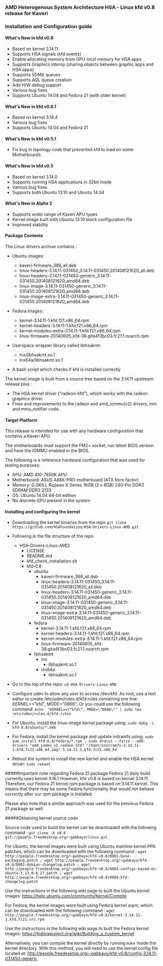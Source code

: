 ### AMD Heterogenous System Architecture HSA - Linux kfd v0.8 release for Kaveri

### Installation and Configuration guide

#### What's New in kfd v0.8

* Based on kernel 3.14.11
* Supports HSA signals (kfd events)
* Enable allocating memory from GPU local memory for HSA apps
* Supports Graphics interop (sharing objects between graphic apps and HSA apps)
* Supports SDMA queues
* Supports AQL queue creation
* Add H/W debug support
* Various bug fixes
* Supports Ubuntu 14.04 and Fedora 21 (with older kernel)

#### What's New in kfd v0.6.1

* Based on kernel 3.14.4
* Various bug fixes
* Supports Ubuntu 14.04 and Fedora 21

#### What's New in kfd v0.5.1

* Fix bug in topology code that prevented kfd to load on some Motherboards

#### What's New in kfd v0.5

* Based on kernel 3.14.0
* Supports running HSA applications in 32bit mode
* Various bug fixes
* Supports both Ubuntu 13.10 and Ubuntu 14.04

#### What's New in Alpha 2

* Supports wider range of Kaveri APU types
* Kernel image built with Ubuntu 13.10 stock configuration file
* Improved stability

#### Package Contents

The Linux drivers archive contains :

* Ubuntu images:
  * kaveri-firmware_366_all.deb
  * linux-headers-3.14.11-031450_3.14.11-031450.201408121620_all.deb
  * linux-headers-3.14.11-031450-generic_3.14.11-031450.201408121620_amd64.deb
  * linux-image-3.14.11-031450-generic_3.14.11-031450.201408121620_amd64.deb
  * linux-image-extra-3.14.11-031450-generic_3.14.11-031450.201408121620_amd64.deb

* Fedora images:
  * kernel-3.14.11-1.kfd.f21.x86_64.rpm
  * kernel-headers-3.14.11-1.kfd.f21.x86_64.rpm
  * kernel-modules-extra-3.14.11-1.kfd.f21.x86_64.rpm
  * linux-firmware-20140605_kfd-38.gita4f3bc03.fc21.1.noarch.rpm

* Userspace wrapper library called libhsakmt:
  * lnx/libhsakmt.so.1
  * lnx64a/libhsakmt.so.1

* A bash script which checks if kfd is installed correctly

The kernel image is built from a source tree based on the 3.14.11 upstream
release plus :

* The HSA kernel driver ("radeon-kfd"), which works with the radeon
  graphics driver.
* Fixes and improvements to the radeon and amd_iommu(v2) drivers, mm and
  mmu_notifier code.

#### Target Platform

This release is intended for use with any hardware configuration that
contains a Kaveri APU.

The motherboards must support the FM2+ socket, run latest BIOS version
and have the IOMMU enabled in the BIOS.

The following is a reference hardware configuration that was used for
testing purposes:

* APU:            AMD A10-7850K APU
* Motherboard:    ASUS A88X-PRO motherboard (ATX form factor)
* Memory:         G.SKILL Ripjaws X Series 16GB (2 x 8GB) 240-Pin DDR3 SDRAM DDR3 2133
* OS:             Ubuntu 14.04 64-bit edition
* No discrete GPU present in the system

#### Installing and configuring the kernel

* Downloading the kernel binaries from the repo
  `git clone https://github.com/HSAFoundation/HSA-Drivers-Linux-AMD.git`

* Following is the file structure of the repo
  
  * HSA-Drivers-Linux-AMD/
      * LICENSE
      * README.md
      * kfd_check_installation.sh
      * kfd-0.8
        * ubuntu
          * kaveri-firmware_366_all.deb
          * linux-headers-3.14.11-031450_3.14.11-031450.201408121620_all.deb
          * linux-headers-3.14.11-031450-generic_3.14.11-031450.201408121620_amd64.deb
          * linux-image-3.14.11-031450-generic_3.14.11-031450.201408121620_amd64.deb
          * linux-image-extra-3.14.11-031450-generic_3.14.11-031450.201408121620_amd64.deb
        * fedora
          * kernel-3.14.11-1.kfd.f21.x86_64.rpm
          * kernel-headers-3.14.11-1.kfd.f21.x86_64.rpm
          * kernel-modules-extra-3.14.11-1.kfd.f21.x86_64.rpm
          * linux-firmware-20140605_kfd-38.gita4f3bc03.fc21.1.noarch.rpm
        * libhsakmt
          * lnx
            * libhsakmt.so.1
          * lnx64a
            * libhsakmt.so.1

* Go to the top of the repo:
  `cd HSA-Drivers-Linux-AMD`

* Configure udev to allow any user to access /dev/kfd. As root, use a text
editor to create /etc/udev/rules.d/kfd.rules containing one line:
KERNEL=="kfd", MODE="0666", Or you could use the following command:
  `echo  "KERNEL==\"kfd\", MODE=\"0666\"" | sudo tee /etc/udev/rules.d/kfd.rules`

* For Ubuntu, install the linux-image kernel package using:
  `sudo dpkg -i kfd-0.8/ubuntu/*.deb`

* For Fedora, install the kernel package and update initramfs using:
  `sudo yum install kfd-0.8/fedora/*.rpm ; sudo dracut --force --add-drivers "amd_iommu_v2 radeon_kfd" "/boot/initramfs-3.14.11-1.kfd.fc21.x86_64.img" 3.14.11-1.kfd.fc21.x86_64`

* Reboot the system to install the new kernel and enable the HSA kernel driver:
  `sudo reboot`

#####Important note regarding Fedora 21 package
Fedora 21 daily build currently uses kernel 3.16.1
However, kfd v0.8 is based on kernel 3.14.11.
Therefore, our Fedora 21 kernel rpm package is based on 3.14.11 kernel. This
means that there may be some Fedora functionality that would not behave
correctly after our rpm package is installed.

Please also note that a similar approach was used for the previous
Fedora 21 package as well

#####Obtaining kernel source code 

Source code used to build the kernel can be downloaded with the following
command :
`git clone -b v0.8 git://people.freedesktop.org/~gabbayo/linux.git`

For Ubuntu, the kernel images were built using Ubuntu mainline kernel
PPA patches, which can be downloaded with the following command :
`wget http://people.freedesktop.org/~gabbayo/kfd-v0.8/0001-base-packaging.patch ; wget http://people.freedesktop.org/~gabbayo/kfd-v0.8/0002-debian-changelog.patch ; wget http://people.freedesktop.org/~gabbayo/kfd-v0.8/0003-configs-based-on-Ubuntu-3.13.0-8.27.patch ; wget http://people.freedesktop.org/~gabbayo/kfd-v0.8/0004-kfd-changelog.patch`

Use the instructions in the following wiki page to built the Ubuntu kernel images:
https://help.ubuntu.com/community/Kernel/Compile

For Fedora, the kernel images were built using Fedora kernel srpm,
which can be downloaded with the following command :
`wget http://people.freedesktop.org/~gabbayo/kfd-v0.8/kernel-3.14.11-1.kfd.fc21.src.rpm`

Use the instructions in the following wiki page to built the Fedora kernel images:
https://fedoraproject.org/wiki/Building_a_custom_kernel

Alternatively, you can compile the kernel directly by running `make` inside
the kernel directory.
With this method, you will need to use the kernel config file located at:
http://people.freedesktop.org/~gabbayo/kfd-v0.8/config-3.14.11-031450-generic

